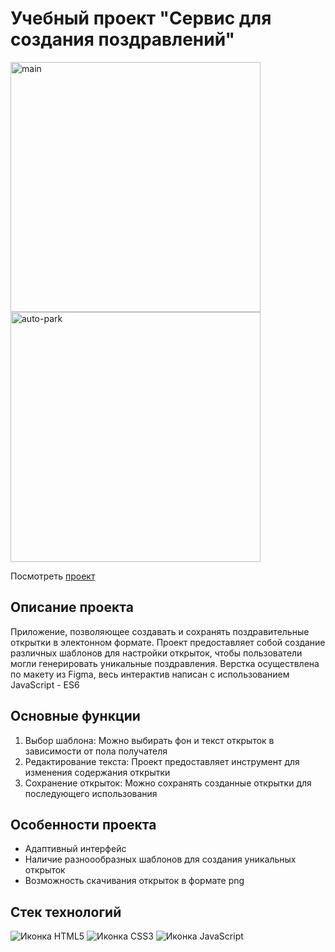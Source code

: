 # Учебный проект "Сервис для создания поздравлений"

<img src="https://github.com/Nadezhda-v/create-postcards/assets/109743172/a84ad6c6-3c3f-4322-96a5-884e94aaaebf" alt="main" width="400"/>
<img src="https://github.com/Nadezhda-v/create-postcards/assets/109743172/f9b72bf9-feb7-4cb4-83d3-2a82d34cb121" alt="auto-park" width="400"/>

Посмотреть [проект](https://nadezhda-v.github.io/create-postcards/)

## Описание проекта
Приложение, позволяющее создавать и сохранять поздравительные открытки в электонном формате. Проект предоставляет собой создание различных шаблонов для настройки открыток, чтобы пользователи могли генерировать уникальные поздравления. Верстка осуществлена по макету из Figma, весь интерактив написан с использованием JavaScript - ES6

## Основные функции 
1. Выбор шаблона: Можно выбирать фон и текст открыток в зависимости от пола получателя
2. Редактирование текста: Проект предоставляет инструмент для изменения содержания открытки
3. Сохранение открыток: Можно сохранять созданные открытки для последующего использования

## Особенности проекта
- Адаптивный интерфейс
- Наличие разноообразных шаблонов для создания уникальных открыток
- Возможность скачивания открыток в формате png

## Стек технологий
<span>
  <img src="https://img.shields.io/badge/HTML5-E34F26?style=for-the-badge&logo=html5&logoColor=white" alt="Иконка HTML5">
  <img src="https://img.shields.io/badge/CSS3-1572B6?style=for-the-badge&logo=css3&logoColor=white" alt="Иконка CSS3">
  <img src="https://img.shields.io/badge/JavaScript-323330?style=for-the-badge&logo=javascript&logoColor=F7DF1E" alt="Иконка JavaScript">
</span>
